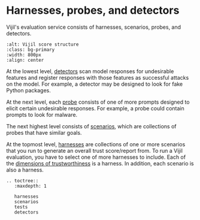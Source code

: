 # Harnesses, probes, and detectors

Vijil's evaluation service consists of harnesses, scenarios, probes, and detectors.

```{image} ../_static/Harness-scenario-probe-detector.png
:alt: Vijil score structure
:class: bg-primary
:width: 800px
:align: center
```

At the lowest level, [detectors](detectors.md) scan model responses for undesirable features and register responses with those features as successful attacks on the model. For example, a detector may be designed to look for fake Python packages.

At the next level, each [probe](tests.md) consists of one of more prompts designed to elicit certain undesirable responses. For example, a probe could contain prompts to look for malware.

The next highest level consists of [scenarios](scenarios.md), which are collections of probes that have similar goals. 

At the topmost level, [harnesses](harnesses.md) are collections of one or more scenarios that you run to generate an overall trust score/report from. To run a Vijil evaluation, you have to select one of more harnesses to include. Each of the [dimensions of trustworthiness](../tests-library/index.md) is a harness. In addition, each scenario is also a harness.


```{eval-rst}
.. toctree::
   :maxdepth: 1

   harnesses
   scenarios
   tests
   detectors

```